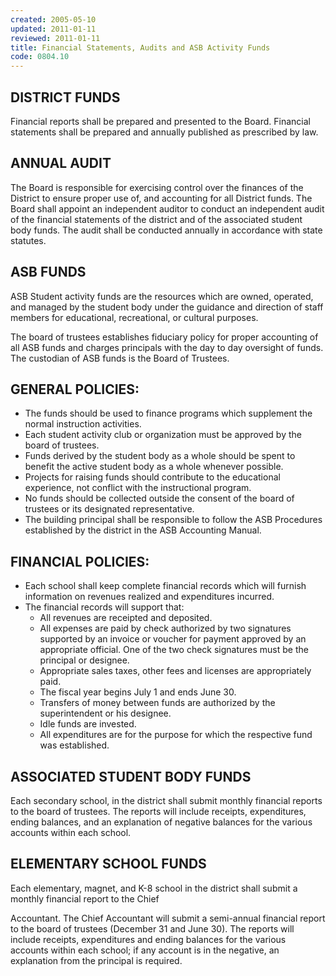 ```yaml
---
created: 2005-05-10
updated: 2011-01-11
reviewed: 2011-01-11
title: Financial Statements, Audits and ASB Activity Funds
code: 0804.10
---
```


## DISTRICT FUNDS

Financial reports shall be prepared and presented to the Board. Financial statements shall be prepared and annually
published as prescribed by law.

## ANNUAL AUDIT

The Board is responsible for exercising control over the finances of the District to ensure proper use of, and
accounting for all District funds. The Board shall appoint an independent auditor to conduct an independent audit of
the financial statements of the district and of the associated student body funds. The audit shall be conducted
annually in accordance with state statutes.

## ASB FUNDS

ASB Student activity funds are the resources which are owned, operated, and managed by the student body under
the guidance and direction of staff members for educational, recreational, or cultural purposes.

The board of trustees establishes fiduciary policy for proper accounting of all ASB funds and charges principals with
the day to day oversight of funds. The custodian of ASB funds is the Board of Trustees.

## GENERAL POLICIES:

- The funds should be used to finance programs which supplement the normal instruction activities.
- Each student activity club or organization must be approved by the board of trustees.
- Funds derived by the student body as a whole should be spent to benefit the active student body as a whole
whenever possible.
- Projects for raising funds should contribute to the educational experience, not conflict with the instructional
program.
- No funds should be collected outside the consent of the board of trustees or its designated representative.
- The building principal shall be responsible to follow the ASB Procedures established by the district in the ASB
Accounting Manual.

## FINANCIAL POLICIES:

- Each school shall keep complete financial records which will furnish information on revenues realized and
expenditures incurred.
- The financial records will support that:
    - All revenues are receipted and deposited.
    - All expenses are paid by check authorized by two signatures supported by an invoice or voucher for
    payment approved by an appropriate official. One of the two check signatures must be the principal or
    designee.
    - Appropriate sales taxes, other fees and licenses are appropriately paid.
    - The fiscal year begins July 1 and ends June 30.
    - Transfers of money between funds are authorized by the superintendent or his designee.
    - Idle funds are invested.
    - All expenditures are for the purpose for which the respective fund was established.

## ASSOCIATED STUDENT BODY FUNDS

Each secondary school, in the district shall submit monthly financial reports to the board of trustees. The reports will
include receipts, expenditures, ending balances, and an explanation of negative balances for the various accounts
within each school.

## ELEMENTARY SCHOOL FUNDS

Each elementary, magnet, and K-8 school in the district shall submit a monthly financial report to the Chief

Accountant. The Chief Accountant will submit a semi-annual financial report to the board of trustees (December 31
and June 30). The reports will include receipts, expenditures and ending balances for the various accounts within
each school; if any account is in the negative, an explanation from the principal is required.

